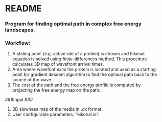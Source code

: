 # README #

### Program for finding optimal path in complex free energy landscapes. ###

### Workflow: ###
1. A stating point (e.g. active site of a protein) is chosen and Eikonal equation is solved using finite-differences method. This procedure calculates 3D map of wavefront arrival times.
2. Area where wavefont exits the protein is located and used as a starting point for gradient descent algorithm to find the optimal path back to the 
source of the wave.  
3. The cost of the path and the free energy profile is computed by projecting the free energy map on the path.

###Input:###
 1. 3D slowness map of the media in .dx format. 
 2. User configurable parameters: "eikonal.in".